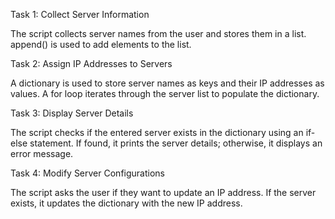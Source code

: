 Task 1: Collect Server Information

The script collects server names from the user and stores them in a list.
append() is used to add elements to the list.

Task 2: Assign IP Addresses to Servers

A dictionary is used to store server names as keys and their IP addresses as values.
A for loop iterates through the server list to populate the dictionary.

Task 3: Display Server Details

The script checks if the entered server exists in the dictionary using an if-else statement.
If found, it prints the server details; otherwise, it displays an error message.

Task 4: Modify Server Configurations

The script asks the user if they want to update an IP address.
If the server exists, it updates the dictionary with the new IP address.
